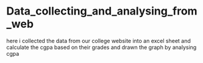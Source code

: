 # Data_collecting_and_analysing_from_web
here i collected the data from our college website into an excel sheet and calculate the cgpa based on their grades  and drawn the graph by analysing cgpa 
